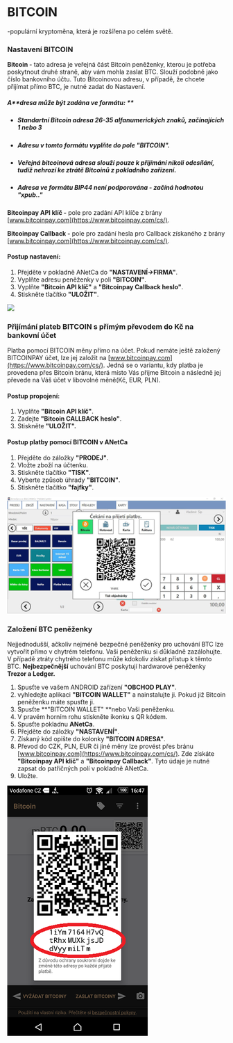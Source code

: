 # BITCOIN

-populární kryptoměna, která je rozšířena po celém světě.

### Nastavení BITCOIN

**Bitcoin -** tato adresa je veřejná část Bitcoin peněženky, kterou je potřeba poskytnout druhé straně, aby vám mohla zaslat BTC. Slouží podobně jako číslo bankovního účtu. Tuto Bitcoinovou adresu, v případě, že chcete přijímat přímo BTC, je nutné zadat do Nastavení.

##### A**dresa může být zadána ve formátu: **

* ##### Standartní Bitcoin adresa 26-35 alfanumerických znaků, začínajících 1 nebo 3
* ##### Adresu v tomto formátu vyplňte do pole "BITCOIN".
* ##### Veřejná bitcoinová adresa slouží pouze k přijímání nikoli odesílání, tudíž nehrozí ke ztrátě Bitcoinů z pokladního zařízení.
* ##### Adresa ve formátu BIP44 není podporována - začíná hodnotou "xpub.."

**Bitcoinpay API klíč -** pole pro zadání API klíče z brány [www.bitcoinpay.com](https://www.bitcoinpay.com/cs/).

**Bitcoinpay Callback -** pole pro zadání hesla pro Callback získaného z brány [www.bitcoinpay.com](https://www.bitcoinpay.com/cs/).

#### **Postup nastavení:**

1. Přejděte v pokladně ANetCa do **"NASTAVENÍ-&gt;FIRMA"**.
2. Vyplňte adresu peněženky v poli **"BITCOIN"**.
3. Vyplňte **"Bitcoin API klíč"** a **"Bitcoinpay Callback heslo"**.
4. Stiskněte tlačítko **"ULOŽIT"**.

![](/assets/NASTAVENÍ-BITCOIN2.jpg)

### Přijímání plateb BITCOIN s přímým převodem do Kč na bankovní účet

Platba pomocí BITCOIN měny přímo na účet. Pokud nemáte ještě založený BITCOINPAY účet, lze jej založit na [www.bitcoinpay.com](https://www.bitcoinpay.com/cs/). Jedná se o variantu, kdy platba je provedena přes Bitcoin bránu, která místo Vás přijme Bitcoin a následně jej převede na Váš účet v libovolné měně\(Kč, EUR, PLN\).

#### **Postup propojení:**

1. Vyplňte **"Bitcoin API klíč"**.
2. Zadejte **"Bitcoin CALLBACK heslo"**.
3. Stiskněte **"ULOŽIT".**

#### Postup platby pomocí BITCOIN v ANetCa

1. Přejděte do záložky **"PRODEJ"**.
2. Vložte zboží na účtenku.
3. Stiskněte tlačítko **"TISK"**.
4. Vyberte způsob úhrady **"BITCOIN"**.
5. Stiskněte tlačítko **"fajfky"**.

![](/assets/PLATBA-BITCOIN.JPG)

### Založení BTC peněženky

Nejjednodušší, ačkoliv nejméně bezpečné peněženky pro uchování BTC lze vytvořit přímo v chytrém telefonu. Vaši peněženku si důkladně zazálohujte. V případě ztráty chytrého telefonu může kdokoliv získat přístup k těmto BTC. **Nejbezpečnější** uchování BTC poskytují hardwarové peněženky **Trezor **a** Ledger.**

1. Spusťte ve vašem ANDROID zařízení **"OBCHOD PLAY"**.
2. vyhledejte aplikaci **"BITCOIN WALLET"** a nainstalujte ji. Pokud již Bitcoin peněženku máte spusťte ji.
3. Spusťte **"BITCOIN WALLET" **nebo Vaši peněženku.
4. V pravém horním rohu stiskněte ikonku s QR kódem.
5. Spusťte pokladnu **ANetCa**.
6. Přejděte do záložky **"NASTAVENÍ"**.
7. Získaný kód opište do kolonky **"BITCOIN ADRESA"**.
8. Převod do CZK, PLN, EUR či jiné měny lze provést přes bránu [www.bitcoinpay.com](https://www.bitcoinpay.com/cs/). Zde získáte **"Bitcoinpay API klíč"** a **"Bitcoinpay Callback"**. Tyto údaje je nutné zapsat do patřičných polí v pokladně ANetCa.
9. Uložte.

![](/assets/SPRAVA-NASTAVENI-BITCOIN3.png)

